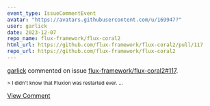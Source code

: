 ```yaml
---
event_type: IssueCommentEvent
avatar: "https://avatars.githubusercontent.com/u/169947?"
user: garlick
date: 2023-12-07
repo_name: flux-framework/flux-coral2
html_url: https://github.com/flux-framework/flux-coral2/pull/117
repo_url: https://github.com/flux-framework/flux-coral2
---
```


<a href='https://github.com/garlick' target='_blank'>garlick</a> commented on issue <a href='https://github.com/flux-framework/flux-coral2/pull/117' target='_blank'>flux-framework/flux-coral2#117</a>.

<small>> I didn't know that Fluxion was restarted ever....</small>

<a href='https://github.com/flux-framework/flux-coral2/pull/117' target='_blank'>View Comment</a>